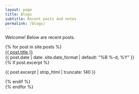 ```yaml
---
layout: page
title: Blogs
subtitle: Recent posts and notes
permalink: /blogs/
---
```


Welcome! Below are recent posts.

<div class="post-list">
  {% for post in site.posts %}
    <div class="post-entry">
      <a href="{{ post.url | relative_url }}">{{ post.title }}</a>
      <div class="entry-date">
        <time datetime="{{ post.date | date_to_xmlschema }}">{{ post.date | date: site.date_format | default: "%B %-d, %Y" }}</time>
      </div>
      {% if post.excerpt %}
        <p>{{ post.excerpt | strip_html | truncate: 140 }}</p>
      {% endif %}
    </div>
  {% endfor %}
</div>


